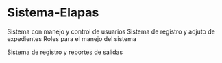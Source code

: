 # Sistema-Elapas
Sistema con manejo y control de usuarios
Sistema de registro y adjuto de expedientes
Roles para el manejo del sistema

Sistema de registro y reportes de salidas
